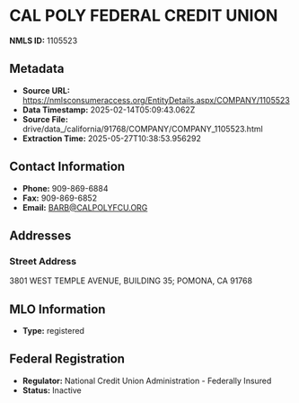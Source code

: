 # CAL POLY FEDERAL CREDIT UNION

**NMLS ID:** 1105523

## Metadata
- **Source URL:** https://nmlsconsumeraccess.org/EntityDetails.aspx/COMPANY/1105523
- **Data Timestamp:** 2025-02-14T05:09:43.062Z
- **Source File:** drive/data_/california/91768/COMPANY/COMPANY_1105523.html
- **Extraction Time:** 2025-05-27T10:38:53.956292

## Contact Information
- **Phone:** 909-869-6884
- **Fax:** 909-869-6852
- **Email:** BARB@CALPOLYFCU.ORG

## Addresses
### Street Address
3801 WEST TEMPLE AVENUE, BUILDING 35; POMONA, CA 91768

## MLO Information
- **Type:** registered

## Federal Registration
- **Regulator:** National Credit Union Administration - Federally Insured
- **Status:** Inactive
